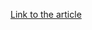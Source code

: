 [Link to the article](https://www.crowdstrike.com/blog/duck-hunting-with-falcon-complete-qakbot-zip-based-campaign/)

